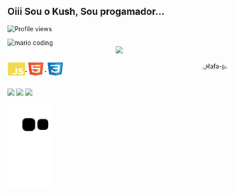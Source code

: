 ## Oiii Sou o Kush, Sou progamador...
</div>
<p align="left"> <img src="https://komarev.com/ghpvc/?username=xKushy&color=yellow" alt="Profile views" /> </p>

<div>
  <img
    src="https://i.imgur.com/1ZvVkDc.gif" 
    alt="mario coding"
    />
</div>
<div align="center">
  <a href="https://github.com/xKushy">
  <img height="180em" src="https://github-readme-stats.vercel.app/api?username=xKushy&show_icons=true&theme=vision-friendly-dark&include_all_commits=true&count_private=true"/>
   </div>
<div style="display: inline_block"><br>
  <img align="center" alt="Rafa-Js" height="30" width="40" src="https://raw.githubusercontent.com/devicons/devicon/master/icons/javascript/javascript-plain.svg">
  <img align="center" alt="Rafa-HTML" height="30" width="40" src="https://raw.githubusercontent.com/devicons/devicon/master/icons/html5/html5-original.svg">
  <img align="center" alt="Rafa-CSS" height="30" width="40" src="https://raw.githubusercontent.com/devicons/devicon/master/icons/css3/css3-original.svg">
  <img align="right" alt="Rafa-pic" height="150" style="border-radius:50px;" src="https://cdn.discordapp.com/attachments/913119454378987570/925939625829208075/uXoXlojZK64gjA7NmKeYSVg0mc36ubcZSS7ZJkEAKsXCexQovELjv47AppDHR-EXJBJFWuCtMQs600-c-k-c0x00ffffff-no-rj-rp-mo.png">
</div>
  
  ##
 
<div> 
  <a href="https://www.instagram.com/guardian_studioofc/" target="_blank"><img src="https://img.shields.io/badge/-Instagram-%23E4405F?style=for-the-badge&logo=instagram&logoColor=white" target="_blank"></a>
 <a href="https://discord.gg/HM28aFJFxT" target="_blank"><img src="https://img.shields.io/badge/Discord-7289DA?style=for-the-badge&logo=discord&logoColor=white" target="_blank"></a> 
  <a href = "mailto:guardianstudioscomercial@gmail.com"><img src="https://img.shields.io/badge/-Gmail-%23333?style=for-the-badge&logo=gmail&logoColor=white" target="_blank"></a>
 
  ![Snake animation](https://github.com/rafaballerini/rafaballerini/blob/output/github-contribution-grid-snake.svg)
 
</div>
